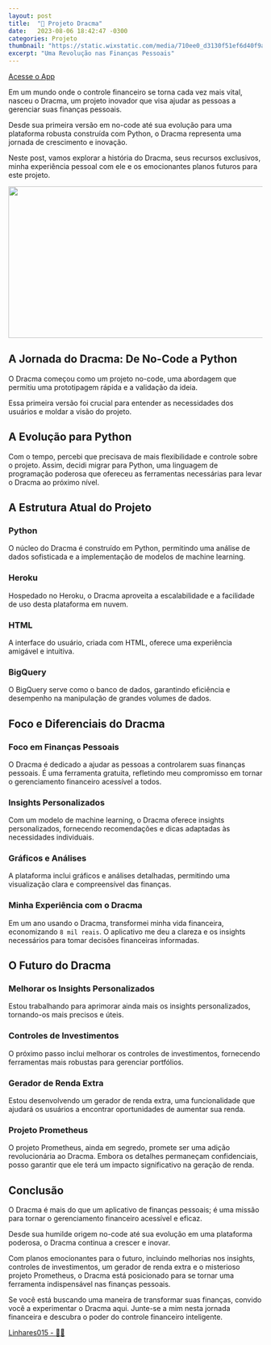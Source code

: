 ```yaml
---
layout: post
title:  "🌟 Projeto Dracma"
date:   2023-08-06 18:42:47 -0300
categories: Projeto
thumbnail: "https://static.wixstatic.com/media/710ee0_d3130f51ef6d40f9a0b829d891eb2d2e~mv2.png"
excerpt: "Uma Revolução nas Finanças Pessoais"
---
```


[Acesse o App](https://dracma-13f31b0b0e16.herokuapp.com)

Em um mundo onde o controle financeiro se torna cada vez mais vital, nasceu o Dracma, um projeto inovador que visa ajudar as pessoas a gerenciar suas finanças pessoais. 

Desde sua primeira versão em no-code até sua evolução para uma plataforma robusta construída com Python, o Dracma representa uma jornada de crescimento e inovação. 

Neste post, vamos explorar a história do Dracma, seus recursos exclusivos, minha experiência pessoal com ele e os emocionantes planos futuros para este projeto.

<p align="center">
  <img src="https://static.wixstatic.com/media/710ee0_d3130f51ef6d40f9a0b829d891eb2d2e~mv2.png" width="700" height="300">
</p>

## A Jornada do Dracma: De No-Code a Python

O Dracma começou como um projeto no-code, uma abordagem que permitiu uma prototipagem rápida e a validação da ideia. 

Essa primeira versão foi crucial para entender as necessidades dos usuários e moldar a visão do projeto.

## A Evolução para Python

Com o tempo, percebi que precisava de mais flexibilidade e controle sobre o projeto. Assim, decidi migrar para Python, uma linguagem de programação poderosa que ofereceu as ferramentas necessárias para levar o Dracma ao próximo nível.

## A Estrutura Atual do Projeto

### Python

O núcleo do Dracma é construído em Python, permitindo uma análise de dados sofisticada e a implementação de modelos de machine learning.

### Heroku

Hospedado no Heroku, o Dracma aproveita a escalabilidade e a facilidade de uso desta plataforma em nuvem.

### HTML

A interface do usuário, criada com HTML, oferece uma experiência amigável e intuitiva.

### BigQuery

O BigQuery serve como o banco de dados, garantindo eficiência e desempenho na manipulação de grandes volumes de dados.

## Foco e Diferenciais do Dracma

### Foco em Finanças Pessoais

O Dracma é dedicado a ajudar as pessoas a controlarem suas finanças pessoais. É uma ferramenta gratuita, refletindo meu compromisso em tornar o gerenciamento financeiro acessível a todos.

### Insights Personalizados

Com um modelo de machine learning, o Dracma oferece insights personalizados, fornecendo recomendações e dicas adaptadas às necessidades individuais.

### Gráficos e Análises

A plataforma inclui gráficos e análises detalhadas, permitindo uma visualização clara e compreensível das finanças.

### Minha Experiência com o Dracma

Em um ano usando o Dracma, transformei minha vida financeira, economizando `8 mil reais`. O aplicativo me deu a clareza e os insights necessários para tomar decisões financeiras informadas.

## O Futuro do Dracma

### Melhorar os Insights Personalizados

Estou trabalhando para aprimorar ainda mais os insights personalizados, tornando-os mais precisos e úteis.

### Controles de Investimentos

O próximo passo inclui melhorar os controles de investimentos, fornecendo ferramentas mais robustas para gerenciar portfólios.

### Gerador de Renda Extra

Estou desenvolvendo um gerador de renda extra, uma funcionalidade que ajudará os usuários a encontrar oportunidades de aumentar sua renda.

### Projeto Prometheus

O projeto Prometheus, ainda em segredo, promete ser uma adição revolucionária ao Dracma. Embora os detalhes permaneçam confidenciais, posso garantir que ele terá um impacto significativo na geração de renda.

## Conclusão

O Dracma é mais do que um aplicativo de finanças pessoais; é uma missão para tornar o gerenciamento financeiro acessível e eficaz. 

Desde sua humilde origem no-code até sua evolução em uma plataforma poderosa, o Dracma continua a crescer e inovar.

Com planos emocionantes para o futuro, incluindo melhorias nos insights, controles de investimentos, um gerador de renda extra e o misterioso projeto Prometheus, o Dracma está posicionado para se tornar uma ferramenta indispensável nas finanças pessoais.

Se você está buscando uma maneira de transformar suas finanças, convido você a experimentar o Dracma aqui. Junte-se a mim nesta jornada financeira e descubra o poder do controle financeiro inteligente.

[Linhares015 - 🧙‍♂️](https://github.com/Linhares015)